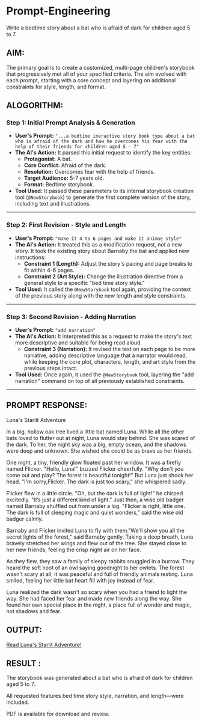 # Prompt-Engineering
Write a bedtime story about a bat who is afraid of dark for children aged 5 to 7.

## AIM:
The primary goal is to create a customized, multi-page children's storybook that progressively met all of your specified criteria. The aim evolved with each prompt, starting with a core concept and layering on additional constraints for style, length, and format.

## ALOGORITHM:
### Step 1: Initial Prompt Analysis & Generation

*   **User's Prompt:** `"...a bedtime ineractive story book type about a bat who is afraid of the dark and how he overcomes his fear with the help of their friends for children aged 5 - 7"`
*   **The AI's Action:** It parsed this initial request to identify the key entities:
    *   **Protagonist:** A bat.
    *   **Core Conflict:** Afraid of the dark.
    *   **Resolution:** Overcomes fear with the help of friends.
    *   **Target Audience:** 5-7 years old.
    *   **Format:** Bedtime storybook.
*   **Tool Used:** It passed these parameters to its internal storybook creation tool (`@NewStorybook`) to generate the first complete version of the story, including text and illustrations.

---
### Step 2: First Revision - Style and Length

*   **User's Prompt:** `"make it 4 to 6 pages and make it animae style"`
*   **The AI's Action:** It treated this as a modification request, not a new story. It took the existing story about Barnaby the bat and applied new instructions:
    *   **Constraint 1 (Length):** Adjust the story's pacing and page breaks to fit within 4-6 pages.
    *   **Constraint 2 (Art Style):** Change the illustration directive from a general style to a specific "bed time story style."
*   **Tool Used:** It called the `@NewStorybook` tool again, providing the context of the previous story along with the new length and style constraints.

---

### Step 3: Second Revision - Adding Narration

*   **User's Prompt:** `"add narration"`
*   **The AI's Action:** It interpreted this as a request to make the story's text more descriptive and suitable for being read aloud.
    *   **Constraint 3 (Narration):** It revised the text on each page to be more narrative, adding descriptive language that a narrator would read, while keeping the core plot, characters, length, and art style from the previous steps intact.
*   **Tool Used:** Once again, it used the `@NewStorybook` tool, layering the "add narration" command on top of all previously established constraints.

---

## PROMPT RESPONSE:
Luna's Starlit Adventure

In a big, hollow oak tree lived a little bat named Luna. While all the other bats loved to flutter out at night, Luna would stay behind. She was scared of the dark. To her, the night sky was a big, empty ocean, and the shadows were deep and unknown. She wished she could be as brave as her friends.

One night, a tiny, friendly glow floated past her window. It was a firefly named Flicker. "Hello, Luna!" buzzed Flicker cheerfully. "Why don't you come out and play? The forest is beautiful tonight!" But Luna just shook her head. "I'm sorry,Flicker. The dark is just too scary," she whispered sadly.

Flicker flew in a little circle. "Oh, but the dark is full of light!" he chirped excitedly. "It’s just a different kind of light." Just then, a wise old badger named Barnaby shuffled out from under a log. "Flicker is right, little one. The dark is full of sleeping magic and quiet wonders," said the wise old badger calmly.

Barnaby and Flicker invited Luna to fly with them."We'll show you all the secret lights of the forest," said Barnaby gently. Taking a deep breath, Luna bravely stretched her wings and flew out of the tree. She stayed close to her new friends, feeling the crisp night air on her face.

As they flew, they saw a family of sleepy rabbits snuggled in a burrow. They heard the soft hoot of an owl saying goodnight to her owlets. The forest wasn't scary at all; it was peaceful and full of friendly animals resting. Luna smiled, feeling her little bat heart fill with joy instead of fear.

Luna realized the dark wasn't so scary when you had a friend to light the way. She had faced her fear and made new friends along the way. She found her own special place in the night, a place full of wonder and magic, not shadows and fear.

## OUTPUT:

[Read Luna's Starlit Adventure!](storybook.md)



## RESULT :
The storybook was generated about a bat who is afraid of dark for children aged 5 to 7..

All requested features bed time story style, narration, and length—were included.

PDF is available for download and review.

